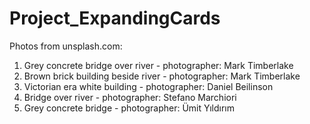 # Project_ExpandingCards

Photos from unsplash.com:

1. Grey concrete bridge over river - photographer: Mark Timberlake
2. Brown brick building beside river - photographer: Mark Timberlake
3. Victorian era white building - photographer: Daniel Beilinson
4. Bridge over river - photographer: Stefano Marchiori
5. Grey concrete bridge - photographer: Ümit Yıldırım